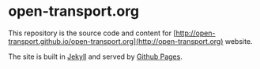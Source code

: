 open-transport.org 
==================

This repository is the source code and content for [http://open-transport.github.io/open-transport.org](http://open-transport.org) website.

The site is built in [Jekyll](https://github.com/mojombo/jekyll) and served by [Github Pages](http://pages.github.com/).
